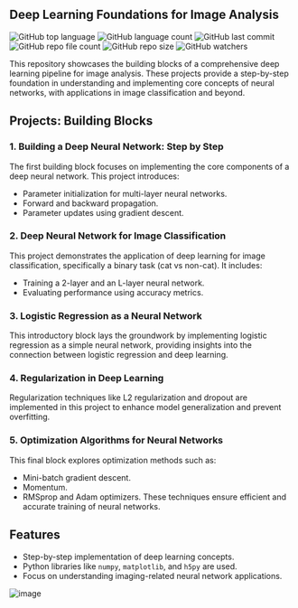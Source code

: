 ## Deep Learning Foundations for Image Analysis

![GitHub top language](https://img.shields.io/github/languages/top/shihabmuhtasim/Neural-Networks-and-Deep-Learning--Coursera?color=f5f5dc) 
![GitHub language count](https://img.shields.io/github/languages/count/shihabmuhtasim/Neural-Networks-and-Deep-Learning--Coursera?color=f5f5dc) 
![GitHub last commit](https://img.shields.io/github/last-commit/shihabmuhtasim/Neural-Networks-and-Deep-Learning--Coursera?color=f5f5dc) 
![GitHub repo file count](https://img.shields.io/github/directory-file-count/shihabmuhtasim/Neural-Networks-and-Deep-Learning--Coursera?color=f5f5dc)
![GitHub repo size](https://img.shields.io/github/repo-size/shihabmuhtasim/Neural-Networks-and-Deep-Learning--Coursera?color=f5f5dc)
![GitHub watchers](https://img.shields.io/github/watchers/shihabmuhtasim/Neural-Networks-and-Deep-Learning--Coursera?style=social)



This repository showcases the building blocks of a comprehensive deep learning pipeline for image analysis. These projects provide a step-by-step foundation in understanding and implementing core concepts of neural networks, with applications in image classification and beyond.

## Projects: Building Blocks

### 1. Building a Deep Neural Network: Step by Step
The first building block focuses on implementing the core components of a deep neural network. This project introduces:
- Parameter initialization for multi-layer neural networks.
- Forward and backward propagation.
- Parameter updates using gradient descent.

### 2. Deep Neural Network for Image Classification
This project demonstrates the application of deep learning for image classification, specifically a binary task (cat vs non-cat). It includes:
- Training a 2-layer and an L-layer neural network.
- Evaluating performance using accuracy metrics.

### 3. Logistic Regression as a Neural Network
This introductory block lays the groundwork by implementing logistic regression as a simple neural network, providing insights into the connection between logistic regression and deep learning.

### 4. Regularization in Deep Learning
Regularization techniques like L2 regularization and dropout are implemented in this project to enhance model generalization and prevent overfitting.

### 5. Optimization Algorithms for Neural Networks
This final block explores optimization methods such as:
- Mini-batch gradient descent.
- Momentum.
- RMSprop and Adam optimizers.
These techniques ensure efficient and accurate training of neural networks.

## Features
- Step-by-step implementation of deep learning concepts.
- Python libraries like `numpy`, `matplotlib`, and `h5py` are used.
- Focus on understanding imaging-related neural network applications.



![image](https://github.com/shihabmuhtasim/Neural-Networks-and-Deep-Learning--Coursera/assets/92597456/68098663-8166-4715-86fd-c368e99f9c03)
